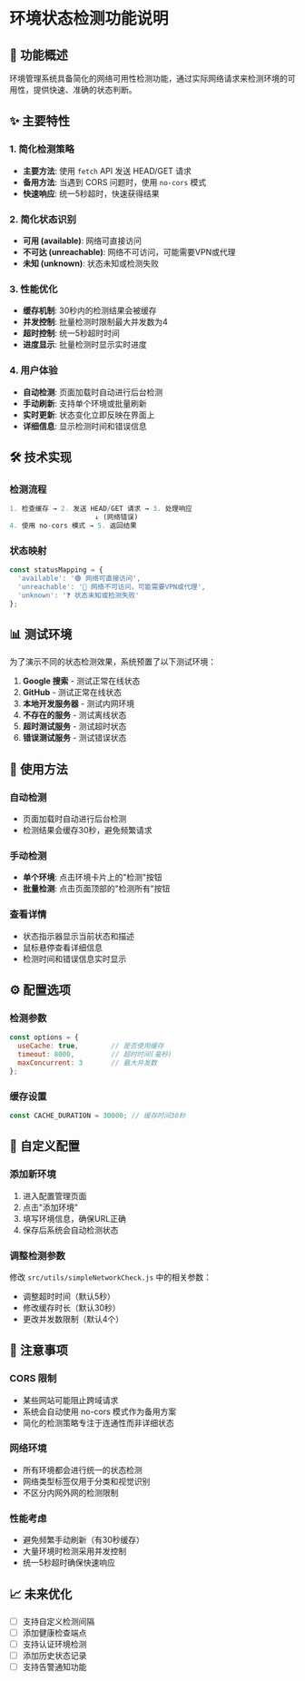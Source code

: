 # 环境状态检测功能说明

## 🚀 功能概述

环境管理系统具备简化的网络可用性检测功能，通过实际网络请求来检测环境的可用性，提供快速、准确的状态判断。

## ✨ 主要特性

### 1. 简化检测策略
- **主要方法**: 使用 `fetch` API 发送 HEAD/GET 请求
- **备用方法**: 当遇到 CORS 问题时，使用 `no-cors` 模式
- **快速响应**: 统一5秒超时，快速获得结果

### 2. 简化状态识别
- **可用 (available)**: 网络可直接访问
- **不可达 (unreachable)**: 网络不可访问，可能需要VPN或代理
- **未知 (unknown)**: 状态未知或检测失败

### 3. 性能优化
- **缓存机制**: 30秒内的检测结果会被缓存
- **并发控制**: 批量检测时限制最大并发数为4
- **超时控制**: 统一5秒超时时间
- **进度显示**: 批量检测时显示实时进度

### 4. 用户体验
- **自动检测**: 页面加载时自动进行后台检测
- **手动刷新**: 支持单个环境或批量刷新
- **实时更新**: 状态变化立即反映在界面上
- **详细信息**: 显示检测时间和错误信息

## 🛠 技术实现

### 检测流程
```javascript
1. 检查缓存 → 2. 发送 HEAD/GET 请求 → 3. 处理响应
                     ↓ (网络错误)
4. 使用 no-cors 模式 → 5. 返回结果
```

### 状态映射
```javascript
const statusMapping = {
  'available': '🟢 网络可直接访问',
  'unreachable': '🔴 网络不可访问，可能需要VPN或代理',
  'unknown': '❓ 状态未知或检测失败'
};
```

## 📊 测试环境

为了演示不同的状态检测效果，系统预置了以下测试环境：

1. **Google 搜索** - 测试正常在线状态
2. **GitHub** - 测试正常在线状态  
3. **本地开发服务器** - 测试内网环境
4. **不存在的服务** - 测试离线状态
5. **超时测试服务** - 测试超时状态
6. **错误测试服务** - 测试错误状态

## 🎯 使用方法

### 自动检测
- 页面加载时自动进行后台检测
- 检测结果会缓存30秒，避免频繁请求

### 手动检测
- **单个环境**: 点击环境卡片上的"检测"按钮
- **批量检测**: 点击页面顶部的"检测所有"按钮

### 查看详情
- 状态指示器显示当前状态和描述
- 鼠标悬停查看详细信息
- 检测时间和错误信息实时显示

## ⚙️ 配置选项

### 检测参数
```javascript
const options = {
  useCache: true,        // 是否使用缓存
  timeout: 8000,         // 超时时间(毫秒)
  maxConcurrent: 3       // 最大并发数
};
```

### 缓存设置
```javascript
const CACHE_DURATION = 30000; // 缓存时间30秒
```

## 🔧 自定义配置

### 添加新环境
1. 进入配置管理页面
2. 点击"添加环境"
3. 填写环境信息，确保URL正确
4. 保存后系统会自动检测状态

### 调整检测参数
修改 `src/utils/simpleNetworkCheck.js` 中的相关参数：
- 调整超时时间（默认5秒）
- 修改缓存时长（默认30秒）
- 更改并发数限制（默认4个）

## 🚨 注意事项

### CORS 限制
- 某些网站可能阻止跨域请求
- 系统会自动使用 no-cors 模式作为备用方案
- 简化的检测策略专注于连通性而非详细状态

### 网络环境
- 所有环境都会进行统一的状态检测
- 网络类型标签仅用于分类和视觉识别
- 不区分内网外网的检测限制

### 性能考虑
- 避免频繁手动刷新（有30秒缓存）
- 大量环境时检测采用并发控制
- 统一5秒超时确保快速响应

## 📈 未来优化

- [ ] 支持自定义检测间隔
- [ ] 添加健康检查端点
- [ ] 支持认证环境检测
- [ ] 添加历史状态记录
- [ ] 支持告警通知功能
